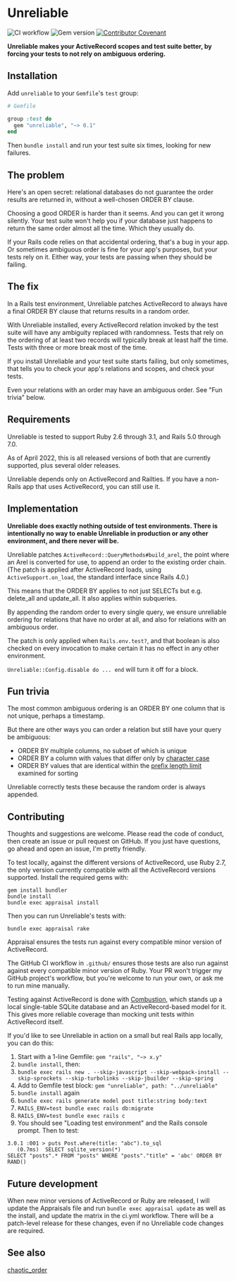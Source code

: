 # Unreliable

![CI workflow](https://github.com/jamiemccarthy/unreliable/actions/workflows/ci.yml/badge.svg)
![Gem version](https://img.shields.io/gem/v/unreliable)
[![Contributor Covenant](https://img.shields.io/badge/Contributor%20Covenant-2.1-4baaaa)](code_of_conduct.md)

**Unreliable makes your ActiveRecord scopes and test suite better, by forcing your tests to not rely on ambiguous ordering.**

## Installation

Add `unreliable` to your `Gemfile`'s `test` group:

```ruby
# Gemfile

group :test do
  gem "unreliable", "~> 0.1"
end
```

Then `bundle install` and run your test suite six times, looking for new failures.

## The problem

Here's an open secret: relational databases do not guarantee the order results are returned in, without a well-chosen ORDER BY clause.

Choosing a good ORDER is harder than it seems. And you can get it wrong silently. Your test suite won't help you if your database just happens to return the same order almost all the time. Which they usually do.

If your Rails code relies on that accidental ordering, that's a bug in your app. Or sometimes ambiguous order is fine for your app's purposes, but your tests rely on it. Either way, your tests are passing when they should be failing.

## The fix

In a Rails test environment, Unreliable patches ActiveRecord to always have a final ORDER BY clause that returns results in a random order.

With Unreliable installed, every ActiveRecord relation invoked by the test suite will have any ambiguity replaced with randomness. Tests that rely on the ordering of at least two records will typically break at least half the time. Tests with three or more break most of the time.

If you install Unreliable and your test suite starts failing, but only sometimes, that tells you to check your app's relations and scopes, and check your tests.

Even your relations with an order may have an ambiguous order. See "Fun trivia" below.

## Requirements

Unreliable is tested to support Ruby 2.6 through 3.1, and Rails 5.0 through 7.0.

As of April 2022, this is all released versions of both that are currently supported, plus several older releases.

Unreliable depends only on ActiveRecord and Railties. If you have a non-Rails app that uses ActiveRecord, you can still use it.

## Implementation

**Unreliable does exactly nothing outside of test environments. There is intentionally no way to enable Unreliable in production or any other environment, and there never will be.**

Unreliable patches `ActiveRecord::QueryMethods#build_arel`, the point where an Arel is converted for use, to append an order to the existing order chain. (The patch is applied after ActiveRecord loads, using `ActiveSupport.on_load`, the standard interface since Rails 4.0.)

This means that the ORDER BY applies to not just SELECTs but e.g. delete_all and update_all. It also applies within subqueries.

By appending the random order to every single query, we ensure unreliable ordering for relations that have no order at all, and also for relations with an ambiguous order.

The patch is only applied when `Rails.env.test?`, and that boolean is also checked on every invocation to make certain it has no effect in any other environment.

`Unreliable::Config.disable do ... end` will turn it off for a block.

## Fun trivia

The most common ambiguous ordering is an ORDER BY one column that is not unique, perhaps a timestamp.

But there are other ways you can order a relation but still have your query be ambiguous:

* ORDER BY multiple columns, no subset of which is unique
* ORDER BY a column with values that differ only by [character case](https://dev.mysql.com/doc/refman/8.0/en/sorting-rows.html)
* ORDER BY values that are identical within the [prefix length limit](https://dev.mysql.com/doc/refman/8.0/en/server-system-variables.html#sysvar_max_sort_length) examined for sorting

Unreliable correctly tests these because the random order is always appended.

## Contributing

Thoughts and suggestions are welcome. Please read the code of conduct, then create an issue or pull request on GitHub. If you just have questions, go ahead and open an issue, I'm pretty friendly.

To test locally, against the different versions of ActiveRecord, use Ruby 2.7, the only version currently compatible with all the ActiveRecord versions supported. Install the required gems with:

```
gem install bundler
bundle install
bundle exec appraisal install
```

Then you can run Unreliable's tests with:

```
bundle exec appraisal rake
```

Appraisal ensures the tests run against every compatible minor version of ActiveRecord.

The GitHub CI workflow in `.github/` ensures those tests are also run against against every compatible minor version of Ruby. Your PR won't trigger my GitHub project's workflow, but you're welcome to run your own, or ask me to run mine manually.

Testing against ActiveRecord is done with [Combustion](https://github.com/pat/combustion), which stands up a local single-table SQLite database and an ActiveRecord-based model for it. This gives more reliable coverage than mocking unit tests within ActiveRecord itself.

If you'd like to see Unreliable in action on a small but real Rails app locally, you can do this:

1. Start with a 1-line Gemfile: `gem "rails", "~> x.y"`
2. `bundle install`, then:
3. `bundle exec rails new . --skip-javascript --skip-webpack-install --skip-sprockets --skip-turbolinks --skip-jbuilder --skip-spring`
4. Add to Gemfile test block: `gem "unreliable", path: "../unreliable"`
5. `bundle install` again
6. `bundle exec rails generate model post title:string body:text`
7. `RAILS_ENV=test bundle exec rails db:migrate`
8. `RAILS_ENV=test bundle exec rails c`
9. You should see "Loading test environment" and the Rails console prompt. Then to test:

```
3.0.1 :001 > puts Post.where(title: "abc").to_sql
   (0.7ms)  SELECT sqlite_version(*)
SELECT "posts".* FROM "posts" WHERE "posts"."title" = 'abc' ORDER BY RAND()
```

## Future development

When new minor versions of ActiveRecord or Ruby are released, I will update the Appraisals file and run `bundle exec appraisal update` as well as the install, and update the matrix in the ci.yml workflow. There will be a patch-level release for these changes, even if no Unreliable code changes are required.

## See also

[chaotic_order](https://rubygems.org/gems/chaotic_order)
